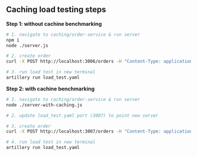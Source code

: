 

## Caching load testing steps

**Step 1: without cachine benchmarking**

```bash
# 1. navigate to caching/order-service & run server
npm i
node ./server.js

# 2. create order
curl -X POST http://localhost:3006/orders -H "Content-Type: application/json" -d '{"orderId": 1, "status": "Processing"}'

# 3. run load test in new terminal
artillery run load_test.yaml
```


**Step 2: with cachine benchmarking**

```bash
# 1. navigate to caching/order-service & run server
node ./server-with-caching.js

# 2. update load_test.yaml port (3007) to point new server

# 3. create order
curl -X POST http://localhost:3007/orders -H "Content-Type: application/json" -d '{"orderId": 1, "status": "Processing"}'

# 4. run load test in new terminal
artillery run load_test.yaml
```